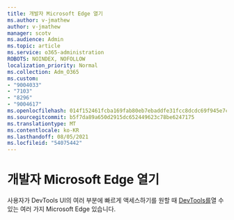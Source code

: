 ```yaml
---
title: 개발자 Microsoft Edge 열기
ms.author: v-jmathew
author: v-jmathew
manager: scotv
ms.audience: Admin
ms.topic: article
ms.service: o365-administration
ROBOTS: NOINDEX, NOFOLLOW
localization_priority: Normal
ms.collection: Adm_O365
ms.custom:
- "9004033"
- "7103"
- "8296"
- "9004617"
ms.openlocfilehash: 014f152461fcba169fab80eb7ebaddfe31fcc8dcdc69f945e7ca318bd90a12a5
ms.sourcegitcommit: b5f7da89a650d2915dc652449623c78be6247175
ms.translationtype: MT
ms.contentlocale: ko-KR
ms.lasthandoff: 08/05/2021
ms.locfileid: "54075442"
---
```

# <a name="open-microsoft-edge-devtools"></a>개발자 Microsoft Edge 열기

사용자가 DevTools UI의 여러 부분에 빠르게 액세스하기를 원할 때 [DevTools를](https://go.microsoft.com/fwlink/?linkid=2135152)열 수 있는 여러 가지 Microsoft Edge 있습니다.
